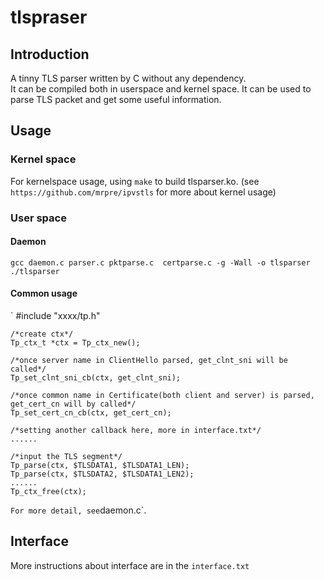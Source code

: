 # tlspraser

## Introduction
A tinny TLS parser written by C without any dependency.   
It can be compiled both in userspace and kernel space.
It can be used to parse TLS packet and get some useful information.

 
## Usage

### Kernel space
For kernelspace usage, using `make` to build tlsparser.ko. (see `https://github.com/mrpre/ipvstls` for more about kernel usage)  
### User space  

#### Daemon
`gcc daemon.c parser.c pktparse.c  certparse.c -g -Wall -o tlsparser`  
`./tlsparser`   


#### Common usage
  
`
    #include "xxxx/tp.h"

    /*create ctx*/
    Tp_ctx_t *ctx = Tp_ctx_new();

    /*once server name in ClientHello parsed, get_clnt_sni will be called*/
    Tp_set_clnt_sni_cb(ctx, get_clnt_sni);

    /*once common name in Certificate(both client and server) is parsed, get_cert_cn will by called*/
    Tp_set_cert_cn_cb(ctx, get_cert_cn);

    /*setting another callback here, more in interface.txt*/
    ......

    /*input the TLS segment*/
    Tp_parse(ctx, $TLSDATA1, $TLSDATA1_LEN);
    Tp_parse(ctx, $TLSDATA2, $TLSDATA1_LEN2);
    ......
    Tp_ctx_free(ctx);
`
For more detail, see `daemon.c`.  

## Interface  
More instructions about interface are in the `interface.txt`  

